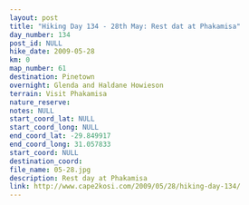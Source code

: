 ```yaml
---
layout: post
title: "Hiking Day 134 - 28th May: Rest dat at Phakamisa"
day_number: 134
post_id: NULL
hike_date: 2009-05-28
km: 0
map_number: 61
destination: Pinetown
overnight: Glenda and Haldane Howieson
terrain: Visit Phakamisa
nature_reserve: 
notes: NULL
start_coord_lat: NULL
start_coord_long: NULL
end_coord_lat: -29.849917
end_coord_long: 31.057833
start_coord: NULL
destination_coord: 
file_name: 05-28.jpg
description: Rest day at Phakamisa
link: http://www.cape2kosi.com/2009/05/28/hiking-day-134/
---
```

